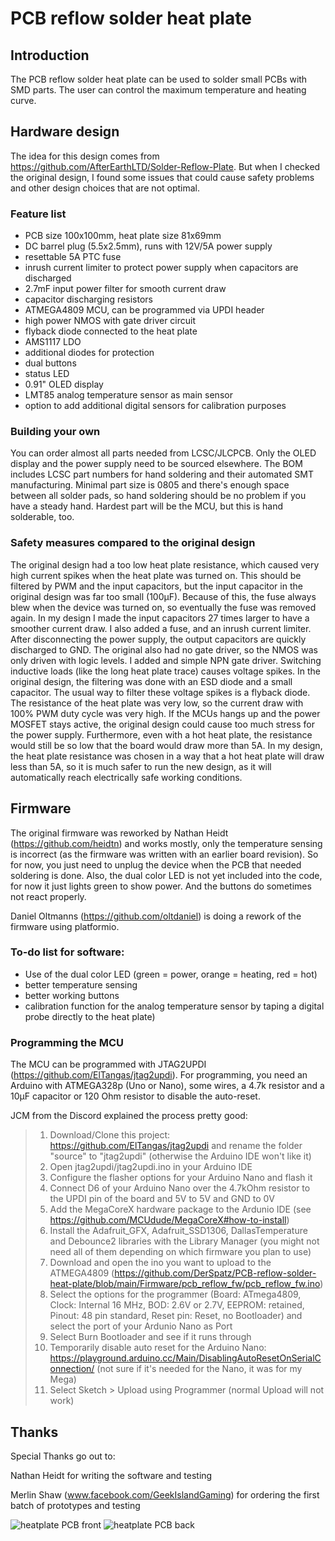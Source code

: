 # PCB reflow solder heat plate

## Introduction

The PCB reflow solder heat plate can be used to solder small PCBs with SMD parts. The user can control the maximum temperature and heating curve.

## Hardware design

The idea for this design comes from https://github.com/AfterEarthLTD/Solder-Reflow-Plate. But when I checked the original design, I found some issues that could cause safety problems and other design choices that are not optimal.

### Feature list

- PCB size 100x100mm, heat plate size 81x69mm
- DC barrel plug (5.5x2.5mm), runs with 12V/5A power supply
- resettable 5A PTC fuse
- inrush current limiter to protect power supply when capacitors are discharged
- 2.7mF input power filter for smooth current draw
- capacitor discharging resistors
- ATMEGA4809 MCU, can be programmed via UPDI header
- high power NMOS with gate driver circuit
- flyback diode connected to the heat plate
- AMS1117 LDO
- additional diodes for protection
- dual buttons
- status LED
- 0.91" OLED display
- LMT85 analog temperature sensor as main sensor
- option to add additional digital sensors for calibration purposes

### Building your own

You can order almost all parts needed from LCSC/JLCPCB. Only the OLED display and the power supply need to be sourced elsewhere. The BOM includes LCSC part numbers for hand soldering and their automated SMT manufacturing. Minimal part size is 0805 and there's enough space between all solder pads, so hand soldering should be no problem if you have a steady hand. Hardest part will be the MCU, but this is hand solderable, too.

### Safety measures compared to the original design

The original design had a too low heat plate resistance, which caused very high current spikes when the heat plate was turned on. This should be filtered by PWM and the input capacitors, but the input capacitor in the original design was far too small (100µF). Because of this, the fuse always blew when the device was turned on, so eventually the fuse was removed again.
In my design I made the input capacitors 27 times larger to have a smoother current draw. I also added a fuse, and an inrush current limiter. After disconnecting the power supply, the output capacitors are quickly discharged to GND.
The original also had no gate driver, so the NMOS was only driven with logic levels. I added and simple NPN gate driver.
Switching inductive loads (like the long heat plate trace) causes voltage spikes. In the original design, the filtering was done with an ESD diode and a small capacitor. The usual way to filter these voltage spikes is a flyback diode.
The resistance of the heat plate was very low, so the current draw with 100% PWM duty cycle was very high. If the MCUs hangs up and the power MOSFET stays active, the original design could cause too much stress for the power supply. Furthermore, even with a hot heat plate, the resistance would still be so low that the board would draw more than 5A.
In my design, the heat plate resistance was chosen in a way that a hot heat plate will draw less than 5A, so it is much safer to run the new design, as it will automatically reach electrically safe working conditions.

## Firmware

The original firmware was reworked by Nathan Heidt (https://github.com/heidtn) and works mostly, only the temperature sensing is incorrect (as the firmware was written with an earlier board revision). So for now, you just need to unplug the device when the PCB that needed soldering is done. Also, the dual color LED is not yet included into the code, for now it just lights green to show power. And the buttons do sometimes not react properly.

Daniel Oltmanns (https://github.com/oltdaniel) is doing a rework of the firmware using platformio.

### To-do list for software:
- Use of the dual color LED (green = power, orange = heating, red = hot)
- better temperature sensing
- better working buttons
- calibration function for the analog temperature sensor by taping a digital probe directly to the heat plate)

### Programming the MCU

The MCU can be programmed with JTAG2UPDI (https://github.com/ElTangas/jtag2updi). For programming, you need an Arduino with ATMEGA328p (Uno or Nano), some wires, a 4.7k resistor and  a 10µF capacitor or 120 Ohm resistor to disable the auto-reset.

JCM from the Discord explained the process pretty good:

> 1. Download/Clone this project: https://github.com/ElTangas/jtag2updi and rename the folder "source" to "jtag2updi" (otherwise the Arduino IDE won't like it)
> 2. Open jtag2updi/jtag2updi.ino in your Arduino IDE
> 3. Configure the flasher options for your Arduino Nano and flash it
> 4. Connect D6 of your Arduino Nano over the 4.7kOhm resistor to the UPDI pin of the board and 5V to 5V and GND to 0V
> 5. Add the MegaCoreX hardware package to the Ardunio IDE (see https://github.com/MCUdude/MegaCoreX#how-to-install)
> 6. Install the Adafruit_GFX, Adafruit_SSD1306, DallasTemperature and Debounce2 libraries with the Library Manager (you might not need all of them depending on which firmware you plan to use)
> 7. Download and open the ino you want to upload to the ATMEGA4809 (https://github.com/DerSpatz/PCB-reflow-solder-heat-plate/blob/main/Firmware/pcb_reflow_fw/pcb_reflow_fw.ino)
> 8. Select the options for the programmer (Board: ATmega4809, Clock: Internal 16 MHz, BOD: 2.6V or 2.7V, EEPROM: retained, Pinout: 48 pin standard, Reset pin: Reset, no Bootloader) and select the port of your Ardunio Nano as Port
> 9. Select Burn Bootloader and see if it runs through
> 10. Temporarily disable auto reset for the Arduino Nano: https://playground.arduino.cc/Main/DisablingAutoResetOnSerialConnection/ (not sure if it's needed for the Nano, it was for my Mega)
> 11. Select Sketch > Upload using Programmer (normal Upload will not work)

## Thanks

Special Thanks go out to:

Nathan Heidt for writing the software and testing

Merlin Shaw (www.facebook.com/GeekIslandGaming) for ordering the first batch of prototypes and testing

![heatplate PCB front](https://github.com/DerSpatz/PCB-reflow-solder-heat-plate/blob/main/Heatplate_v1.1/renders/Heatplate_v1.1_front.png)
![heatplate PCB back](https://github.com/DerSpatz/PCB-reflow-solder-heat-plate/blob/main/Heatplate_v1.1/renders/Heatplate_v1.1_back.png)
